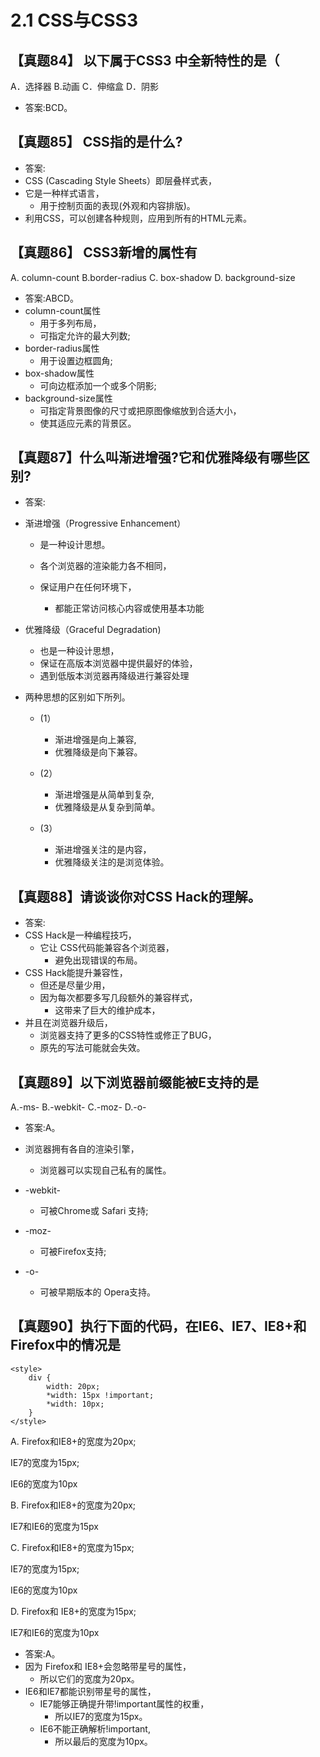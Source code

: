 # 2.1 CSS与CSS3

## 【真题84】 以下属于CSS3 中全新特性的是（

A．选择器
B.动画
C．伸缩盒
D．阴影

- 答案:BCD。

## 【真题85】 CSS指的是什么?

- 答案:
- CSS (Cascading Style Sheets）即层叠样式表，
- 它是一种样式语言，
  - 用于控制页面的表现(外观和内容排版)。
- 利用CSS，可以创建各种规则，应用到所有的HTML元素。

## 【真题86】 CSS3新增的属性有

A. column-count
B.border-radius
C. box-shadow
D. background-size

- 答案:ABCD。
- column-count属性
  - 用于多列布局，
  - 可指定允许的最大列数;
- border-radius属性
  - 用于设置边框圆角;
- box-shadow属性
  - 可向边框添加一个或多个阴影;
- background-size属性
  - 可指定背景图像的尺寸或把原图像缩放到合适大小，
  - 使其适应元素的背景区。

## 【真题87】什么叫渐进增强?它和优雅降级有哪些区别?

- 答案:

- 渐进增强（Progressive Enhancement）

  - 是一种设计思想。

  - 各个浏览器的渲染能力各不相同，
  - 保证用户在任何环境下，
    - 都能正常访问核心内容或使用基本功能

- 优雅降级（Graceful Degradation)

  - 也是一种设计思想，
  - 保证在高版本浏览器中提供最好的体验，
  - 遇到低版本浏览器再降级进行兼容处理

- 两种思想的区别如下所列。

  - (1）
    - 渐进增强是向上兼容,
    - 优雅降级是向下兼容。

  - (2）
    - 渐进增强是从简单到复杂,
    - 优雅降级是从复杂到简单。
  - (3）
    - 渐进增强关注的是内容，
    - 优雅降级关注的是浏览体验。

## 【真题88】请谈谈你对CSS Hack的理解。

- 答案:
- CSS Hack是一种编程技巧，
  - 它让 CSS代码能兼容各个浏览器，
    - 避免出现错误的布局。
- CSS Hack能提升兼容性，
  - 但还是尽量少用，
  - 因为每次都要多写几段额外的兼容样式，
    - 这带来了巨大的维护成本，
- 并且在浏览器升级后，
  - 浏览器支持了更多的CSS特性或修正了BUG，
  - 原先的写法可能就会失效。

## 【真题89】以下浏览器前缀能被E支持的是

A.-ms-
B.-webkit-
C.-moz-
D.-o-

- 答案:A。
- 浏览器拥有各自的渲染引擎，
  - 浏览器可以实现自己私有的属性。
- -webkit-
  - 可被Chrome或 Safari 支持;

- -moz-
  - 可被Firefox支持;
- -o-
  - 可被早期版本的 Opera支持。

## 【真题90】执行下面的代码，在IE6、IE7、IE8+和 Firefox中的情况是

```
<style>
    div {
        width: 20px;
        *width: 15px !important;
        *width: 10px;
    }
</style>
```

A. Firefox和IE8+的宽度为20px;

IE7的宽度为15px; 

IE6的宽度为10px

B. Firefox和IE8+的宽度为20px;

IE7和IE6的宽度为15px

C. Firefox和IE8+的宽度为15px;

IE7的宽度为15px;

 IE6的宽度为10px

D. Firefox和 IE8+的宽度为15px;

IE7和IE6的宽度为10px

- 答案:A。
- 因为 Firefox和 IE8+会忽略带星号的属性，
  - 所以它们的宽度为20px。
- IE6和IE7都能识别带星号的属性，
  - IE7能够正确提升带!important属性的权重，
    - 所以IE7的宽度为15px。
  - IE6不能正确解析!important,
    - 所以最后的宽度为10px。